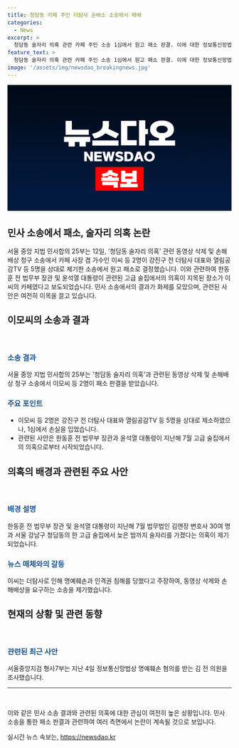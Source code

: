 ```yaml
---
title: 청담동 카페 주인 더탐사 손배소 소송에서 패배
categories:
  - News
excerpt: >
  청담동 술자리 의혹 관련 카페 주인 소송 1심에서 원고 패소 판결. 이에 대한 정보통신망법상 명예훼손 혐의 조사도 진행 중. 더탐사를 통한 보도에 대한 명예훼손과 인격권 침해 주장. 사건 관련하여 노컷뉴스에서 제보 받으며, 모든 얘깃거리 알려달라고 호소. (150자)
feature_text: >
  청담동 술자리 의혹 관련 카페 주인 소송 1심에서 원고 패소 판결. 이에 대한 정보통신망법상 명예훼손 혐의 조사도 진행 중. 더탐사를 통한 보도에 대한 명예훼손과 인격권 침해 주장. 사건 관련하여 노컷뉴스에서 제보 받으며, 모든 얘깃거리 알려달라고 호소. (150자)
image: '/assets/img/newsdao_breakingnews.jpg'
---
```


<p><img src="/assets/img/newsdao_breakingnews.jpg" alt="firstkoreanews 속보" /></p>

<h2>민사 소송에서 패소, 술자리 의혹 논란</h2>

<p data-ke-size="size16">서울 중앙 지법 민사합의 25부는 12일, '청담동 술자리 의혹' 관련 동영상 삭제 및 손해배상 청구 소송에서 카페 사장 겸 가수인 이씨 등 2명이 강진구 전 더탐사 대표와 열림공감TV 등 5명을 상대로 제기한 소송에서 원고 패소로 결정했습니다. 이와 관련하여 한동훈 전 법무부 장관 및 윤석열 대통령이 관련된 고급 술집에서의 의혹이 지목된 장소가 이씨의 카페였다고 보도되었습니다. 민사 소송에서의 결과가 화제를 모았으며, 관련된 사안은 여전히 이목을 끌고 있습니다.</p>

<h2 data-ke-size="size26">이모씨의 소송과 결과</h2>

<p data-ke-size="size16">&nbsp;</p>

<h3><b><span style="color: #1a5490;">소송 결과</span></b></h3>

<p data-ke-size="size16">서울 중앙 지법 민사합의 25부는 '청담동 술자리 의혹'과 관련된 동영상 삭제 및 손해배상 청구 소송에서 이모씨 등 2명이 패소 판결을 받았습니다.</p>

<h3><b><span style="color: #1a5490;">주요 포인트</span></b></h3>

<ul>
<li>이모씨 등 2명은 강진구 전 더탐사 대표와 열림공감TV 등 5명을 상대로 제소하였으나, 1심에서 손실을 입었습니다.</li>
<li>관련된 사안은 한동훈 전 법무부 장관과 윤석열 대통령이 지난해 7월 고급 술집에서의 의혹으로부터 시작되었습니다.</li>
</ul>

<h2 data-ke-size="size26">의혹의 배경과 관련된 주요 사안</h2>

<p data-ke-size="size16">&nbsp;</p>

<h3><b><span style="color: #1a5490;">배경 설명</span></b></h3>

<p data-ke-size="size16">한동훈 전 법무부 장관 및 윤석열 대통령이 지난해 7월 법무법인 김앤장 변호사 30여 명과 서울 강남구 청담동의 한 고급 술집에서 늦은 밤까지 술자리를 가졌다는 의혹이 제기되었습니다.</p>

<h3><b><span style="color: #1a5490;">뉴스 매체와의 갈등</span></b></h3>

<p data-ke-size="size16">이씨는 더탐사로 인해 명예훼손과 인격권 침해를 당했다고 주장하여, 동영상 삭제와 손해배상을 요구하는 소송을 제기했습니다.</p>

<h2 data-ke-size="size26">현재의 상황 및 관련 동향</h2>

<p data-ke-size="size16">&nbsp;</p>

<h3><b><span style="color: #1a5490;">관련된 최근 사안</span></b></h3>

<p data-ke-size="size16">서울중앙지검 형사7부는 지난 4일 정보통신망법상 명예훼손 혐의를 받는 김 전 의원을 조사했습니다.</p>

<p data-ke-size="size16"></p>

<hr>

<p data-ke-size="size16">&nbsp;</p>

<p>이와 같은 민사 소송 결과와 관련된 의혹에 대한 관심이 여전히 높은 상황입니다. 민사 소송을 통한 패소 판결과 관련하여 여러 측면에서 논란이 계속될 것으로 보입니다.</p>
실시간 뉴스 속보는, <a href="https://newsdao.kr" rel="dofollow">https://newsdao.kr</a>


